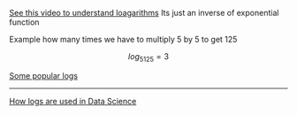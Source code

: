 [See this video to understand loagarithms](https://youtu.be/KzQQCtgzQbw?si=hlr96XYssDKGjFua)
Its just an inverse of exponential function

Example how many times we have to multiply 5 by 5 to get 125
```math
log_5125 = 3
```
[Some popular logs](https://youtu.be/KzQQCtgzQbw?si=w-yyO691JtsAmvoj&t=125)

---
[How logs are used in Data Science](https://youtu.be/KzQQCtgzQbw?si=meF2f1yeHzPd7wrt&t=157)